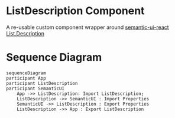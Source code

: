 # ListDescription Component

A re-usable custom component wrapper around [semantic-ui-react List.Description](https://react.semantic-ui.com/elements/list)

# Sequence Diagram

```mermaid
sequenceDiagram
participant App
participant ListDescription
participant SemanticUI
    App ->> ListDescription: Import ListDescription;
    ListDescription ->> SemanticUI : Import Properties
    SemanticUI ->> ListDescription : Export Properties
    ListDescription ->> App : Export ListDescription
```
